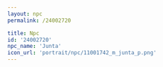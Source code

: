 ```yaml
---
layout: npc
permalink: /24002720

title: Npc
id: '24002720'
npc_name: 'Junta'
icon_url: 'portrait/npc/11001742_m_junta_p.png'
---
```

